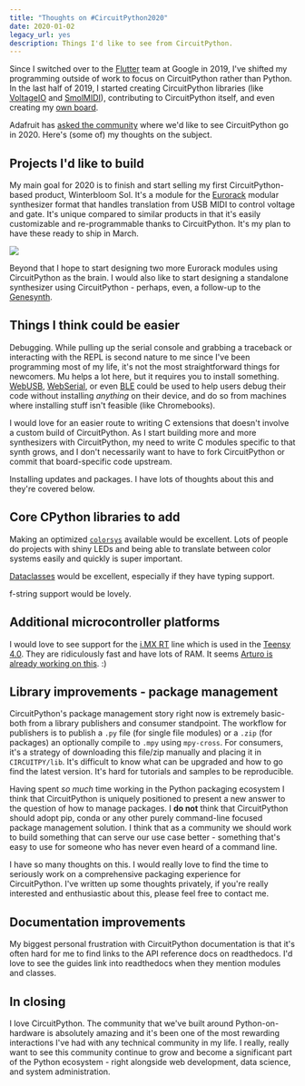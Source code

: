 ```yaml
---
title: "Thoughts on #CircuitPython2020"
date: 2020-01-02
legacy_url: yes
description: Things I'd like to see from CircuitPython.
---
```


Since I switched over to the [Flutter](https://flutter.dev) team at Google in 2019, I've shifted my programming outside of work to focus on CircuitPython rather than Python. In the last half of 2019, I started creating CircuitPython libraries (like [VoltageIO](https://github.com/theacodes/Winterbloom_VoltageIO) and [SmolMIDI](https://github.com/theacodes/Winterbloom_SmolMIDI)), contributing to CircuitPython itself, and even creating my [own board](../lessons-learned-from-building-a-circuitpython-board).

Adafruit has [asked the community](https://blog.adafruit.com/2020/01/01/what-do-you-want-from-circuitpython-in-2020-circuitpython2020-circuitpython/) where we'd like to see CircuitPython go in 2020. Here's (some of) my thoughts on the subject.


## Projects I'd like to build

My main goal for 2020 is to finish and start selling my first CircuitPython-based product, Winterbloom Sol. It's a module for the [Eurorack]() modular synthesizer format that handles translation from USB MIDI to control voltage and gate. It's unique compared to similar products in that it's easily customizable and re-programmable thanks to CircuitPython. It's my plan to have these ready to ship in March.

![](../static/sol.jpeg)

Beyond that I hope to start designing two more Eurorack modules using CircuitPython as the brain. I would also like to start designing a standalone synthesizer using CircuitPython - perhaps, even, a follow-up to the [Genesynth](../genesynth-a-sega-genesis-inspired-synthesizer).

## Things I think could be easier

Debugging. While pulling up the serial console and grabbing a traceback or interacting with the REPL is second nature to me since I've been programming most of my life, it's not the most straightforward things for newcomers. Mu helps a lot here, but it requires you to install something. [WebUSB](https://wicg.github.io/webusb/), [WebSerial](https://github.com/WICG/serial/wiki), or even [BLE](https://en.wikipedia.org/wiki/Bluetooth_Low_Energy) could be used to help users debug their code without installing *anything* on their device, and do so from machines where installing stuff isn't feasible (like Chromebooks).

I would love for an easier route to writing C extensions that doesn't involve a custom build of CircuitPython. As I start building more and more synthesizers with CircuitPython, my need to write C modules specific to that synth grows, and I don't necessarily want to have to fork CircuitPython or commit that board-specific code upstream.

Installing updates and packages. I have lots of thoughts about this and they're covered below.


## Core CPython libraries to add

Making an optimized [`colorsys`](https://docs.python.org/3/library/colorsys.html) available would be excellent. Lots of people do projects with shiny LEDs and being able to translate between color systems easily and quickly is super important.

[Dataclasses](https://docs.python.org/3/library/dataclasses.html#dataclasses.dataclass) would be excellent, especially if they have typing support.

f-string support would be lovely.


## Additional microcontroller platforms

I would love to see support for the [i.MX RT](https://www.nxp.com/products/processors-and-microcontrollers/arm-microcontrollers/i.mx-rt-series:IMX-RT-SERIES) line which is used in the [Teensy 4.0](https://www.pjrc.com/store/teensy40.html). They are ridiculously fast and have lots of RAM. It seems [Arturo is already working on this](https://www.hackster.io/news/the-i-mx-rt-family-makes-for-some-feature-filled-feathers-1210a63f8ef7). :)


## Library improvements - package management

CircuitPython's package management story right now is extremely basic- both from a library publishers and consumer standpoint. The workflow for publishers is to publish a `.py` file (for single file modules) or a `.zip` (for packages) an optionally compile to `.mpy` using `mpy-cross`. For consumers, it's a strategy of downloading this file/zip manually and placing it in `CIRCUITPY/lib`. It's difficult to know what can be upgraded and how to go find the latest version. It's hard for tutorials and samples to be reproducible.

Having spent *so much* time working in the Python packaging ecosystem I think that CircuitPython is uniquely positioned to present a new answer to the question of how to manage packages. I **do not** think that CircuitPython should adopt pip, conda or any other purely command-line focused package management solution. I think that as a community we should work to build something that can serve our use case better - something that's easy to use for someone who has never even heard of a command line.

I have so many thoughts on this. I would really love to find the time to seriously work on a comprehensive packaging experience for CircuitPython. I've written up some thoughts privately, if you're really interested and enthusiastic about this, please feel free to contact me.


## Documentation improvements

My biggest personal frustration with CircuitPython documentation is that it's often hard for me to find links to the API reference docs on readthedocs. I'd love to see the guides link into readthedocs when they mention modules and classes.


## In closing

I love CircuitPython. The community that we've built around Python-on-hardware is absolutely amazing and it's been one of the most rewarding interactions I've had with any technical community in my life. I really, really want to see this community continue to grow and become a significant part of the Python ecosystem - right alongside web development, data science, and system administration.
